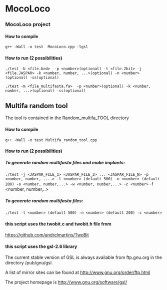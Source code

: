 # MocoLoco

### MocoLoco project

#### How to compile

`g++ -Wall -o test  MocoLoco.cpp -lgsl`

#### How to run (2 possibilities)

`./test -b <file.bed>  -p <number>(optional) -t <file.2bit> -j <file.JASPAR> -k <number, number, ...>(optional) -n <number> (optional) -ss(optional)`

`./test -m <file_multifasta.fa>  -p <number>(optional) -k <number, number, ...>(optional) -ss(optional)`

## Multifa random tool

The tool is contained in the Random_multifa_TOOL directory

#### How to compile

`g++ -Wall -o test Multifa_random_tool.cpp`

#### How to run (2 possibilities)

##### To generate random multifasta files and make implants:

`./test -j <JASPAR_FILE_1> <JASPAR_FILE_2> ... <JASPAR_FILE_N> -p <number, number, ....> -l <number> (default 500) -n <number> (default 200) -o <number, number,...> -w <number, number,...> -c <number>` -f <number, number,..> 

##### To generate random multifasta files:

`./test -l <number> (default 500) -n <number> (default 200) -c <number>` 

#### this script uses the twobit.c and twobit.h file from
https://github.com/andrelmartins/TwoBit 

#### this script uses the gsl-2.6 library 

The current stable version of GSL is always available from ftp.gnu.org
in the directory /pub/gnu/gsl.

A list of mirror sites can be found at http://www.gnu.org/order/ftp.html

The project homepage is http://www.gnu.org/software/gsl/

